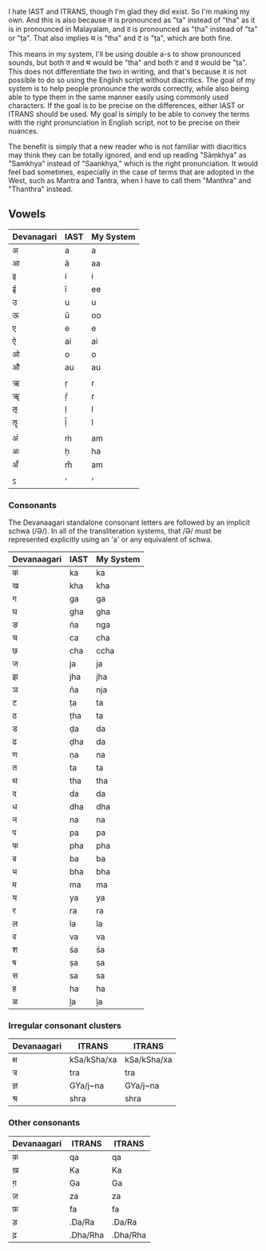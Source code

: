 I hate IAST and ITRANS, though I'm glad they did exist. So I'm making my own. And this is also because त is pronounced as "ta" instead of "tha" as it is in pronounced in Malayalam, and ठ is pronounced as "ṭha" instead of "ta" or "ṭa". That also implies थ is "tha" and ट is "ṭa", which are both fine.

This means in my system, I'll be using double a-s to show pronounced sounds, but both त and थ would be "tha" and both ट and ठ would be "ṭa". This does not differentiate the two in writing, and that's because it is not possible to do so using the English script without diacritics. The goal of my system is to help people pronounce the words correctly, while also being able to type them in the same manner easily using commonly used characters. If the goal is to be precise on the differences, either IAST or ITRANS should be used. My goal is simply to be able to convey the terms with the right pronunciation in English script, not to be precise on their nuances.

The benefit is simply that a new reader who is not familiar with diacritics may think they can be totally ignored, and end up reading "Sāṃkhya" as "Samkhya" instead of "Saankhya," which is the right pronunciation. It would feel bad sometimes, especially in the case of terms that are adopted in the West, such as Mantra and Tantra, when I have to call them "Manthra" and "Thanthra" instead.

## Vowels

| Devanagari | IAST | My System |
| ---------- | ---- | --------- |
| अ          | a    | a         |
| आ          | ā    | aa        |
| इ          | i    | i         |
| ई          | ī    | ee        |
| उ          | u    | u         |
| ऊ          | ū    | oo        |
| ए          | e    | e         |
| ऐ          | ai   | ai        |
| ओ          | o    | o         |
| औ          | au   | au        |
|            |      |           |
| ऋ          | ṛ    | r         |
| ॠ          | ṝ    | r         |
| ऌ          | ḷ    | l         |
| ॡ          | ḹ    | l         |
|            |      |           |
| अं         | ṁ    | am        |
| अः         | ḥ    | ha        |
| अँ         | m̐   | am        |
|            |      |           |
| ऽ          | '    | '         |

### Consonants

The Devanaagari standalone consonant letters are followed by an implicit schwa (/Ə/). In all of the transliteration systems, that /Ə/ must be represented explicitly using an 'a' or any equivalent of schwa.

| Devanaagari | IAST | My System |
| ----------- | ---- | --------- |
| क           | ka   | ka        |
| ख           | kha  | kha       |
| ग           | ga   | ga        |
| घ           | gha  | gha       |
| ङ           | ṅa   | nga       |
| च           | ca   | cha       |
| छ           | cha  | ccha      |
| ज           | ja   | ja        |
| झ           | jha  | jha       |
| ञ           | ña   | nja       |
| ट           | ṭa   | ta        |
| ठ           | ṭha  | ta        |
| ड           | ḍa   | da        |
| ढ           | ḍha  | da        |
| ण           | ṇa   | na        |
| त           | ta   | ta        |
| थ           | tha  | tha       |
| द           | da   | da        |
| ध           | dha  | dha       |
| न           | na   | na        |
| प           | pa   | pa        |
| फ           | pha  | pha       |
| ब           | ba   | ba        |
| भ           | bha  | bha       |
| म           | ma   | ma        |
| य           | ya   | ya        |
| र           | ra   | ra        |
| ल           | la   | la        |
| व           | va   | va        |
| श           | śa   | śa        |
| ष           | ṣa   | ṣa        |
| स           | sa   | sa        |
| ह           | ha   | ha        |
| ळ           | ḻa   | ḻa        |

### Irregular consonant clusters

| Devanaagari | ITRANS      | ITRANS      |
| ----------- | ----------- | ----------- |
| क्ष         | kSa/kSha/xa | kSa/kSha/xa |
| त्र         | tra         | tra         |
| ज्ञ         | GYa/j~na    | GYa/j~na    |
| श्र         | shra        | shra        |

### Other consonants

| Devanaagari | ITRANS   | ITRANS   |
| ----------- | -------- | -------- |
| क़          | qa       | qa       |
| ख़          | Ka       | Ka       |
| ग़          | Ga       | Ga       |
| ज़          | za       | za       |
| फ़          | fa       | fa       |
| ड़          | .Da/Ra   | .Da/Ra   |
| ढ़          | .Dha/Rha | .Dha/Rha |